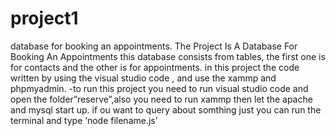 # project1
database for booking an appointments.
The Project Is A Database For Booking An Appointments
this database consists from tables, the first one is for contacts and the other is for appointments.
in this project the code written by using the visual studio code , and use the xammp and phpmyadmin.
-to run this project you need to run visual studio code and open the folder”reserve”,also you need to run xammp then let the apache and mysql start up.
if ou want to query about somthing just you can run the terminal and type ‘node filename.js’
